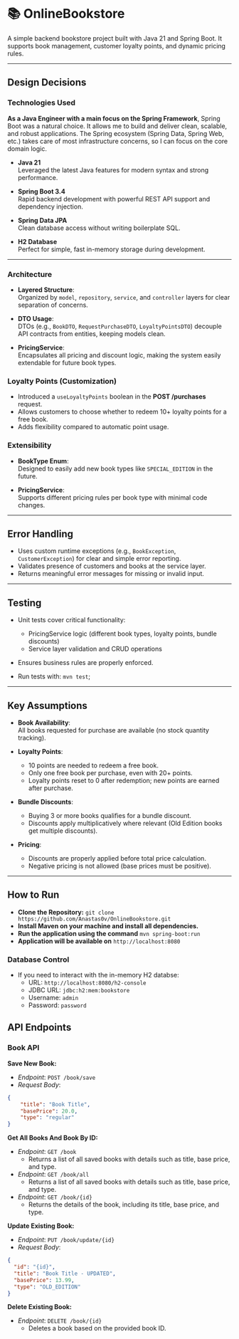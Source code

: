 # 📚 OnlineBookstore

A simple backend bookstore project built with Java 21 and Spring Boot.
It supports book management, customer loyalty points, and dynamic pricing rules.

---
## Design Decisions

### Technologies Used

**As a Java Engineer with a main focus on the Spring Framework**, Spring Boot was a natural choice. 
It allows me to build and deliver clean, scalable, and robust applications. The Spring ecosystem (Spring Data, Spring Web, etc.) takes care of most infrastructure concerns, so I can focus on the core domain logic.

- **Java 21**  
  Leveraged the latest Java features for modern syntax and strong performance.

- **Spring Boot 3.4**  
  Rapid backend development with powerful REST API support and dependency injection.

- **Spring Data JPA**  
  Clean database access without writing boilerplate SQL.

- **H2 Database**  
  Perfect for simple, fast in-memory storage during development.

---

### Architecture
- **Layered Structure**:  
  Organized by `model`, `repository`, `service`, and `controller` layers for clear separation of concerns.

- **DTO Usage**:  
  DTOs (e.g., `BookDTO`, `RequestPurchaseDTO`, `LoyaltyPointsDTO`) decouple API contracts from entities, keeping models clean.

- **PricingService**:  
  Encapsulates all pricing and discount logic, making the system easily extendable for future book types.

### Loyalty Points (Customization)
- Introduced a `useLoyaltyPoints` boolean in the **POST /purchases** request.
- Allows customers to choose whether to redeem 10+ loyalty points for a free book.
- Adds flexibility compared to automatic point usage.

### Extensibility
- **BookType Enum**:  
  Designed to easily add new book types like `SPECIAL_EDITION` in the future.

- **PricingService**:  
  Supports different pricing rules per book type with minimal code changes.

---

## Error Handling

- Uses custom runtime exceptions (e.g., `BookException`, `CustomerException`) for clear and simple error reporting.
- Validates presence of customers and books at the service layer.
- Returns meaningful error messages for missing or invalid input.

---

## Testing

- Unit tests cover critical functionality:
    - PricingService logic (different book types, loyalty points, bundle discounts)
    - Service layer validation and CRUD operations
- Ensures business rules are properly enforced.

- Run tests with: `mvn test`;

---

## Key Assumptions

- **Book Availability**:  
  All books requested for purchase are available (no stock quantity tracking).

- **Loyalty Points**:
    - 10 points are needed to redeem a free book.
    - Only one free book per purchase, even with 20+ points.
    - Loyalty points reset to 0 after redemption; new points are earned after purchase.

- **Bundle Discounts**:
    - Buying 3 or more books qualifies for a bundle discount.
    - Discounts apply multiplicatively where relevant (Old Edition books get multiple discounts).

- **Pricing**:
    - Discounts are properly applied before total price calculation.
    - Negative pricing is not allowed (base prices must be positive).

---

## How to Run

- **Clone the Repository:** `git clone https://github.com/Anastas0v/OnlineBookstore.git`
- **Install Maven on your machine and install all dependencies.**
- **Run the application using the command** `mvn spring-boot:run`
- **Application will be available on** `http://localhost:8080`

### Database Control

- If you need to interact with the in-memory H2 databse:
  - URL: `http://localhost:8080/h2-console`
  - JDBC URL: `jdbc:h2:mem:bookstore`
  - Username: `admin`
  - Password: `password`


## API Endpoints
### Book API

**Save New Book:**
- *Endpoint*: `POST /book/save`
- *Request Body*:
```json
{
    "title": "Book Title",
    "basePrice": 20.0,
    "type": "regular"
} 
```

**Get All Books And Book By ID:**
- *Endpoint*: `GET /book`
  - Returns a list of all saved books with details such as title, base price, and type.
- *Endpoint*: `GET /book/all`
  - Returns a list of all saved books with details such as title, base price, and type.
- *Endpoint*: `GET /book/{id}`
  - Returns the details of the book, including its title, base price, and type.

**Update Existing Book:**
- *Endpoint*: `PUT /book/update/{id}`
- *Request Body*:
```json
{
  "id": "{id}",
  "title": "Book Title - UPDATED",
  "basePrice": 13.99,
  "type": "OLD_EDITION"
}
```

**Delete Existing Book:**
- *Endpoint*: `DELETE /book/{id}`
  - Deletes a book based on the provided book ID.